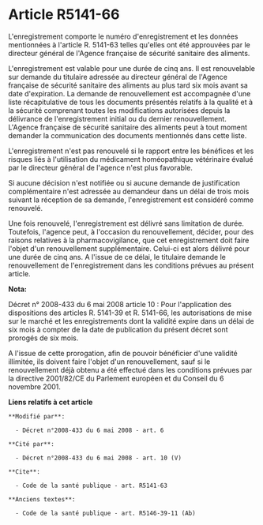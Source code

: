 # Article R5141-66

L'enregistrement comporte le numéro d'enregistrement et les données mentionnées à l'article R. 5141-63 telles qu'elles ont
été approuvées par le directeur général de l'Agence française de sécurité sanitaire des aliments. 

L'enregistrement est valable pour une durée de cinq ans. Il est renouvelable sur demande du titulaire adressée au directeur
général de l'Agence française de sécurité sanitaire des aliments au plus tard six mois avant sa date d'expiration. La demande
de renouvellement est accompagnée d'une liste récapitulative de tous les documents présentés relatifs à la qualité et à la
sécurité comprenant toutes les modifications autorisées depuis la délivrance de l'enregistrement initial ou du dernier
renouvellement. L'Agence française de sécurité sanitaire des aliments peut à tout moment demander la communication des
documents mentionnés dans cette liste. 

L'enregistrement n'est pas renouvelé si le rapport entre les bénéfices et les risques liés à l'utilisation du médicament
homéopathique vétérinaire évalué par le directeur général de l'agence n'est plus favorable. 

Si aucune décision n'est notifiée ou si aucune demande de justification complémentaire n'est adressée au demandeur dans un
délai de trois mois suivant la réception de sa demande, l'enregistrement est considéré comme renouvelé. 

Une fois renouvelé, l'enregistrement est délivré sans limitation de durée. Toutefois, l'agence peut, à l'occasion du
renouvellement, décider, pour des raisons relatives à la pharmacovigilance, que cet enregistrement doit faire l'objet d'un
renouvellement supplémentaire. Celui-ci est alors délivré pour une durée de cinq ans. A l'issue de ce délai, le titulaire
demande le renouvellement de l'enregistrement dans les conditions prévues au présent article.

**Nota:**

Décret n° 2008-433 du 6 mai 2008 article 10 : Pour l'application des dispositions des articles R. 5141-39 et R. 5141-66, les
autorisations de mise sur le marché et les enregistrements dont la validité expire dans un délai de six mois à compter de la
date de publication du présent décret sont prorogés de six mois.

A l'issue de cette prorogation, afin de pouvoir bénéficier d'une validité illimitée, ils doivent faire l'objet d'un
renouvellement, sauf si le renouvellement déjà obtenu a été effectué dans les conditions prévues par la directive 2001/82/CE
du Parlement européen et du Conseil du 6 novembre 2001.

**Liens relatifs à cet article**

	**Modifié par**:

	  - Décret n°2008-433 du 6 mai 2008 - art. 6

	**Cité par**:

	  - Décret n°2008-433 du 6 mai 2008 - art. 10 (V)

	**Cite**:

	  - Code de la santé publique - art. R5141-63

	**Anciens textes**:

	  - Code de la santé publique - art. R5146-39-11 (Ab)
